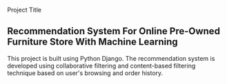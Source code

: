 <p>Project Title</p>
<h2>Recommendation System For Online Pre-Owned Furniture Store With Machine Learning</h2>


This project is built using Python Django. 
The recommendation system is developed using collaborative filtering and content-based filtering technique based on user's
browsing and order history.
